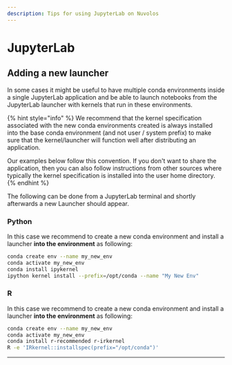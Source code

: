 ```yaml
---
description: Tips for using JupyterLab on Nuvolos
---
```


# JupyterLab

## Adding a new launcher

In some cases it might be useful to have multiple conda environments inside a single JupyterLab application and be able to launch notebooks from the JupyterLab launcher with kernels that run in these environments.

{% hint style="info" %}
We recommend that the kernel specification associated with the new conda environments created is always installed into the base conda environment (and not user / system prefix) to make sure that the kernel/launcher will function well after distributing an application.&#x20;

Our examples below follow this convention. If you don't want to share the application, then you can also follow instructions from other sources where typically the kernel specification is installed into the user home directory.
{% endhint %}

The following can be done from a JupyterLab terminal and shortly afterwards a new Launcher should appear.

### Python

In this case we recommend to create a new conda environment and install a launcher **into the environment** as following:

```bash
conda create env --name my_new_env
conda activate my_new_env
conda install ipykernel
ipython kernel install --prefix=/opt/conda --name "My New Env"
```

### R

In this case we recommend to create a new conda environment and install a launcher **into the environment** as following:

```bash
conda create env --name my_new_env
conda activate my_new_env
conda install r-recommended r-irkernel
R -e 'IRkernel::installspec(prefix="/opt/conda")'
```

****

###
